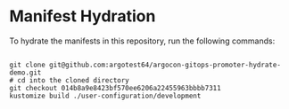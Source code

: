 
# Manifest Hydration

To hydrate the manifests in this repository, run the following commands:

```shell

git clone git@github.com:argotest64/argocon-gitops-promoter-hydrate-demo.git
# cd into the cloned directory
git checkout 014b8a9e8423bf570ee6206a22455963bbbb7311
kustomize build ./user-configuration/development
```